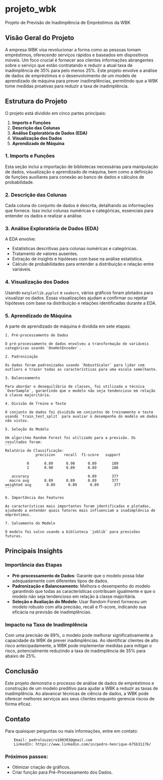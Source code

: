 # projeto_wbk

Projeto de Previsão de Inadimplência de Empréstimos da WBK

## Visão Geral do Projeto

A empresa WBK visa revolucionar a forma como as pessoas tomam empréstimos, oferecendo serviços rápidos e baseados em dispositivos móveis. Um foco crucial é fornecer aos clientes informações abrangentes sobre o serviço que estão contratando e reduzir a atual taxa de inadimplência de 35% para pelo menos 25%. Este projeto envolve a análise de dados de empréstimos e o desenvolvimento de um modelo de aprendizado de máquina para prever inadimplências, permitindo que a WBK tome medidas proativas para reduzir a taxa de inadimplência.

## Estrutura do Projeto

O projeto está dividido em cinco partes principais:

1. **Imports e Funções**
2. **Descrição das Colunas**
3. **Análise Exploratória de Dados (EDA)**
4. **Visualização dos Dados**
5. **Aprendizado de Máquina**

### 1. Imports e Funções

Esta seção inclui a importação de bibliotecas necessárias para manipulação de dados, visualização e aprendizado de máquina, bem como a definição de funções auxiliares para conexão ao banco de dados e cálculos de probabilidade.

### 2. Descrição das Colunas

Cada coluna do conjunto de dados é descrita, detalhando as informações que fornece. Isso inclui colunas numéricas e categóricas, essenciais para entender os dados e realizar a análise.

### 3. Análise Exploratória de Dados (EDA)

A EDA envolve:
- Estatísticas descritivas para colunas numéricas e categóricas.
- Tratamento de valores ausentes.
- Extração de insights e hipóteses com base na análise estatística.
- Cálculo de probabilidades para entender a distribuição e relação entre variáveis.

### 4. Visualização dos Dados

Usando `matplotlib.pyplot` e `seaborn`, vários gráficos foram plotados para visualizar os dados. Essas visualizações ajudam a confirmar ou rejeitar hipóteses com base na distribuição e relações identificadas durante a EDA.

### 5. Aprendizado de Máquina

A parte de aprendizado de máquina é dividida em sete etapas:

    1. Pré-processamento de Dados
    
    O pré-processamento de dados envolveu a transformação de variáveis categóricas usando `OneHotEncoder`.

    2. Padronização
    
    Os dados foram padronizados usando `RobustScaler` para lidar com outliers e trazer todas as características para uma escala semelhante.

    3. Balanceamento
    
    Para abordar o desequilíbrio de classes, foi utilizada a técnica `OverSample`, garantindo que o modelo não seja tendencioso em relação à classe majoritária.
    
    4. Divisão de Treino e Teste
    
    O conjunto de dados foi dividido em conjuntos de treinamento e teste usando `train_test_split` para avaliar o desempenho do modelo em dados não vistos.
    
    5. Seleção do Modelo
    
    Um algoritmo Random Forest foi utilizado para a previsão. Os resultados foram:
    ```
    Relatório de Classificação:
                  precision    recall  f1-score   support
    
              0       0.89      0.90      0.89       189
              1       0.90      0.89      0.89       188
    
       accuracy                           0.89       377
      macro avg       0.89      0.89      0.89       377
    weighted avg       0.89      0.89      0.89       377
    ```
    
    6. Importância das Features
    
    As características mais importantes foram identificadas e plotadas, ajudando a entender quais fatores mais influenciam a inadimplência de empréstimos.
    
    7. Salvamento do Modelo
    
    O modelo foi salvo usando a biblioteca `joblib` para previsões futuras.

## Principais Insights

### Importância das Etapas

- **Pré-processamento de Dados**: Garante que o modelo possa lidar adequadamente com diferentes tipos de dados.
- **Padronização e Balanceamento**: Melhora o desempenho do modelo garantindo que todas as características contribuam igualmente e que o modelo não seja tendencioso em relação à classe majoritária.
- **Seleção e Avaliação do Modelo**: Usar Random Forest forneceu um modelo robusto com alta precisão, recall e f1-score, indicando sua eficácia na previsão de inadimplências.

### Impacto na Taxa de Inadimplência

Com uma precisão de 89%, o modelo pode melhorar significativamente a capacidade da WBK de prever inadimplências. Ao identificar clientes de alto risco antecipadamente, a WBK pode implementar medidas para mitigar o risco, potencialmente reduzindo a taxa de inadimplência de 35% para abaixo de 25%.

## Conclusão

Este projeto demonstra o processo de análise de dados de empréstimos e construção de um modelo preditivo para ajudar a WBK a reduzir as taxas de inadimplência. Ao alavancar técnicas de ciência de dados, a WBK pode oferecer melhores serviços aos seus clientes enquanto gerencia riscos de forma eficaz.


## Contato

Para quaisquer perguntas ou mais informações, entre em contato: 

        Email: pedrolouzeiro100303@gmail.com
        LinkedIn: https://www.linkedin.com/in/pedro-henrique-675b31176/

### Próximos passos:

- Otimizar criação de gráficos.
- Criar função para Pré-Processamento dos Dados.
